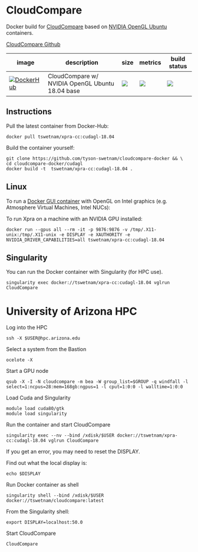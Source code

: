 # CloudCompare

Docker build for [CloudCompare](https://www.danielgm.net/cc/) based on [NVIDIA OpenGL Ubuntu](https://hub.docker.com/r/nvidia/opengl) containers.

[CloudCompare Github](https://github.com/cloudcompare/cloudcompare)

image            | description                               | size   | metrics | build status 
---------------- | ----------------------------------------- | ------ | ------- | --------------
[![DockerHub](https://img.shields.io/badge/DockerHub-brightgreen.svg?style=popout&logo=Docker)](https://hub.docker.com/r/tswetnam/cloudcompare)  | CloudCompare w/ NVIDIA OpenGL Ubuntu 18.04 base | [![](https://images.microbadger.com/badges/image/tswetnam/cloudcompare.svg)](https://microbadger.com/images/tswetnam/cloudcompare) | [![](https://img.shields.io/docker/pulls/tswetnam/cloudcompare.svg)](https://hub.docker.com/r/tswetnam/cloudcompare)  |  [![](https://img.shields.io/docker/automated/tswetnam/cloudcompare.svg)](https://hub.docker.com/r/tswetnam/cloudcompare/builds)


## Instructions

Pull the latest container from Docker-Hub:

```
docker pull tswetnam/xpra-cc:cudagl-18.04
```

Build the container yourself:

```
git clone https://github.com/tyson-swetnam/cloudcompare-docker && \
cd cloudcompare-docker/cudagl
docker build -t  tswetnam/xpra-cc:cudagl-18.04 .
```

## Linux

To run a [Docker GUI container](http://wiki.ros.org/docker/Tutorials/GUI#The_simple_way) with OpenGL on Intel graphics (e.g. Atmosphere Virtual Machines, Intel NUCs):

To run Xpra on a machine with an NVIDIA GPU installed: 

```
docker run --gpus all --rm -it -p 9876:9876 -v /tmp/.X11-unix:/tmp/.X11-unix -e DISPLAY -e XAUTHORITY -e NVIDIA_DRIVER_CAPABILITIES=all tswetnam/xpra-cc:cudagl-18.04
```

## Singularity

You can run the Docker container with Singularity (for HPC use).

```
singularity exec docker://tswetnam/xpra-cc:cudagl-18.04 vglrun CloudCompare
```

# University of Arizona HPC

Log into the HPC

```
ssh -X $USER@hpc.arizona.edu
```

Select a system from the Bastion

```
ocelote -X
```

Start a GPU node

```
qsub -X -I -N cloudcompare -m bea -W group_list=$GROUP -q windfall -l select=1:ncpus=28:mem=168gb:ngpus=1 -l cput=1:0:0 -l walltime=1:0:0
```

Load Cuda and Singularity

```
module load cuda80/gtk
module load singularity
```

Run the container and start CloudCompare

```
singularity exec --nv --bind /xdisk/$USER docker://tswetnam/xpra-cc:cudagl-18.04 vglrun CloudCompare
```

If you get an error, you may need to reset the DISPLAY.

Find out what the local display is:

```
echo $DISPLAY
```

Run Docker container as shell

```
singularity shell --bind /xdisk/$USER docker://tswetnam/cloudcompare:latest
```

From the Singularity shell:

```
export DISPLAY=localhost:50.0
```

Start CloudCompare

```
CloudCompare
```
